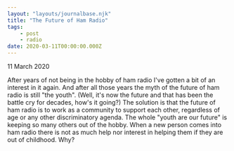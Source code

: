 ```yaml
---
layout: "layouts/journalbase.njk"
title: "The Future of Ham Radio"
tags: 
    - post
    - radio
date: 2020-03-11T00:00:00.000Z
---
```


11 March 2020

After years of not being in the hobby of ham radio I've gotten a bit of an interest in it again. And after all those years the myth of the future of ham radio is still "the youth". (Well, it's now the future and that has been the battle cry for decades, how's it going?) The solution is that the future of ham radio is to work as a community to support each other, regardless of age or any other discriminatory agenda. The whole "youth are our future" is keeping so many others out of the hobby. When a new person comes into ham radio there is not as much help nor interest in helping them if they are out of childhood. Why?